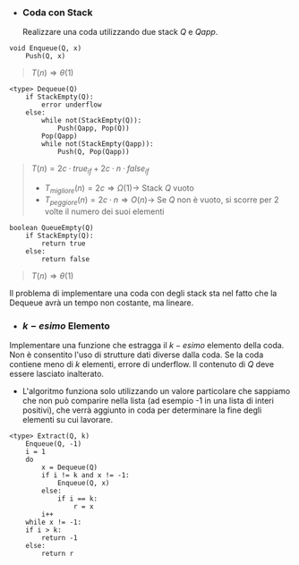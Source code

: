 - ### Coda con Stack
	Realizzare una coda utilizzando due stack $Q$ e $Qapp$.

``` Pseudocodice TI:"Enqueue" "FOLD"
void Enqueue(Q, x)
	Push(Q, x)
```

>$T(n)\Rightarrow θ(1)$ 

``` Pseudocodice TI:"Dequeue" "FOLD"
<type> Dequeue(Q)
	if StackEmpty(Q):
		error underflow
	else:
		while not(StackEmpty(Q)):
			Push(Qapp, Pop(Q))
		Pop(Qapp)
		while not(StackEmpty(Qapp)):
			Push(Q, Pop(Qapp))
```

>$T(n) = 2c·true_{if} + 2c·n·false_{if}$ 
>- $T_{migliore}(n) = 2c \Rightarrow Ω(1) \rightarrow$ Stack $Q$ vuoto
>- $T_{peggiore}(n) = 2c·n \Rightarrow O(n) \rightarrow$ Se $Q$ non è vuoto, si scorre per 2 volte il numero dei suoi elementi

``` Pseudocodice TI:"QueueEmpty" "FOLD"
boolean QueueEmpty(Q)
	if StackEmpty(Q):
		return true
	else:
		return false
```

>$T(n)\Rightarrow θ(1)$ 

Il problema di implementare una coda con degli stack sta nel fatto che la Dequeue avrà un tempo non costante, ma lineare.

- ### $k-esimo$ Elemento
Implementare una funzione che estragga il $k-esimo$ elemento della coda. Non è consentito l'uso di strutture dati diverse dalla coda. Se la coda contiene meno di $k$ elementi, errore di underflow.
Il contenuto di $Q$ deve essere lasciato inalterato.

- L'algoritmo funziona solo utilizzando un valore particolare che sappiamo che non può comparire nella lista (ad esempio -1 in una lista di interi positivi), che verrà aggiunto in coda per determinare la fine degli elementi su cui lavorare.

``` Pseudocodice TI:"Extract" "FOLD"
<type> Extract(Q, k)
	Enqueue(Q, -1)
	i = 1
	do
		x = Dequeue(Q)
		if i != k and x != -1:
			Enqueue(Q, x)
		else:
			if i == k:
				r = x
		i++
	while x != -1:
	if i > k:
		return -1
	else:
		return r
```
